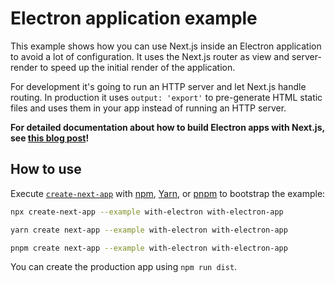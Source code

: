 # Electron application example

This example shows how you can use Next.js inside an Electron application to avoid a lot of configuration. It uses the Next.js router as view and server-render to speed up the initial render of the application.

For development it's going to run an HTTP server and let Next.js handle routing. In production it uses `output: 'export'` to pre-generate HTML static files and uses them in your app instead of running an HTTP server.

**For detailed documentation about how to build Electron apps with Next.js, see [this blog post](https://leo.im/2017/electron-next)!**

## How to use

Execute [`create-next-app`](https://github.com/vercel/next.js/tree/canary/packages/create-next-app) with [npm](https://docs.npmjs.com/cli/init), [Yarn](https://yarnpkg.com/lang/en/docs/cli/create/), or [pnpm](https://pnpm.io) to bootstrap the example:

```bash
npx create-next-app --example with-electron with-electron-app
```

```bash
yarn create next-app --example with-electron with-electron-app
```

```bash
pnpm create next-app --example with-electron with-electron-app
```

You can create the production app using `npm run dist`.
